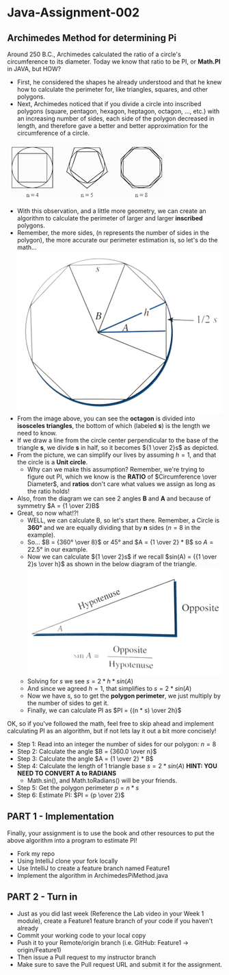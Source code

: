 # Java-Assignment-002

## Archimedes Method for determining Pi

Around 250 B.C., Archimedes calculated the ratio of a circle's circumference to its diameter.
Today we know that ratio to be PI, or **Math.PI** in JAVA, but HOW?

* First, he considered the shapes he already understood and that he knew how to calculate the perimeter for, like triangles, squares, and other polygons. 
* Next, Archimedes noticed that if you divide a circle into inscribed polygons (square, pentagon, hexagon, heptagon, octagon, ..., etc.) with an increasing number of sides, each side of the polygon decreased in length, and therefore gave a better and better approximation for the circumference of a circle.

![Inscribed Polygons](images/geometry003.png)
* With this observation, and a little more geometry, we can create an algorithm to calculate the perimeter of larger and larger **inscribed** polygons.
* Remember, the more sides, (n represents the number of sides in the polygon), the more accurate our perimeter estimation is, so let's do the math...
![General Equation](images/geometry001.jpg)
* From the image above, you can see the **octagon** is divided into **isosceles triangles**, the bottom of which (labeled **s**) is the length we need to know.
* If we draw a line from the circle center perpendicular to the base of the triangle **s**, we divide **s** in half, so it becomes ${1 \over 2}s$ as depicted.
* From the picture, we can simplify our lives by assuming $h = 1$, and that the circle is a **Unit circle**.
    * Why can we make this assumption? Remember, we're trying to figure out PI, which we know is the **RATIO** of $Circumference \over Diameter$, and **ratios** don't care what values we assign as long as the ratio holds!
* Also, from the diagram we can see 2 angles **B** and **A** and because of symmetry $A = {1 \over 2}B$
* Great, so now what!?!
    * WELL, we can calculate B, so let's start there. Remember, a Circle is **360°** and we are equally dividing that by **n** sides ($n = 8$ in the example).
    * So... $B = {360° \over 8}$ or $45°$ and $A = {1 \over 2} * B$ so $A = 22.5°$ in our example.
    * Now we can calculate ${1 \over 2}s$ if we recall $sin(A) = {{1 \over 2}s \over h}$ as shown in the below diagram of the triangle.
    ![Geometry Reminder](images/geometry002.jpg)
    * Solving for *s* we see $s = 2 * h * sin(A)$
    * And since we agreed $h = 1$, that simplifies to $s = 2 * sin(A)$
    * Now we have *s*, so to get the **polygon perimeter**, we just multiply by the number of sides to get it.
    * Finally, we can calculate PI as $PI = {(n * s) \over 2h}$

OK, so if you've followed the math, feel free to skip ahead and implement calculating PI as an algorithm, but if not lets lay it out a bit more concisely!
* Step 1: Read into an integer the number of sides for our polygon: $n = 8$
* Step 2: Calculate the angle $B = {360.0 \over n}$
* Step 3: Calculate the angle $A = {1 \over 2} * B$
* Step 4: Calculate the length of 1 triangle base $s = 2 * sin(A)$ **HINT: YOU NEED TO CONVERT A to RADIANS**
    * Math.sin(), and Math.toRadians() will be your friends.
* Step 5: Get the polygon perimeter $p = n * s$
* Step 6: Estimate PI: $PI = {p \over 2}$

## PART 1 - Implementation
Finally, your assignment is to use the book and other resources to put the above algorithm into a program to estimate PI!
* Fork my repo
* Using IntelliJ clone your fork locally
* Use IntelliJ to create a feature branch named Feature1
* Implement the algorithm in ArchimedesPiMethod.java

## PART 2 - Turn in
* Just as you did last week (Reference the Lab video in your Week 1 module), create a Feature1 feature branch of your code if you haven't already
* Commit your working code to your local copy
* Push it to your Remote/origin branch (i.e. GitHub: Feature1 -> origin/Feature1)
* Then issue a Pull request to my instructor branch
* Make sure to save the Pull request URL and submit it for the assignment.
